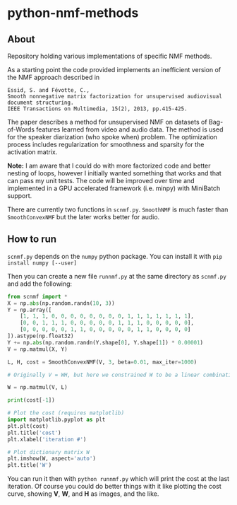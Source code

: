 # python-nmf-methods

## About
Repository holding various implementations of specific NMF methods.

As a starting point the code provided implements an inefficient version of the NMF approach described in 
```
Essid, S. and Févotte, C.,
Smooth nonnegative matrix factorization for unsupervised audiovisual document structuring. 
IEEE Transactions on Multimedia, 15(2), 2013, pp.415-425.
```

The paper describes a method for unsupervised NMF on datasets of Bag-of-Words features learned from video and audio data. The method is used for the speaker diarization (who spoke when) problem. The optimization process includes regularization for smoothness and sparsity for the activation matrix.

**Note:** I am aware that I could do with more factorized code and better nesting of loops, however I initially wanted something that works and that can pass my unit tests. The code will be improved over time and implemented in a GPU accelerated framework (i.e. minpy) with MiniBatch support. 

There are currently two functions in ```scnmf.py```. ```SmoothNMF``` is much faster than ```SmoothConvexNMF``` but the later works better for audio.

## How to run

```scnmf.py``` depends on the ```numpy``` python package. You can install it with ```pip install numpy [--user]```

Then you can create a new file ```runnmf.py``` at the same directory as ```scnmf.py``` and add the following:

```python
from scnmf import *
X = np.abs(np.random.randn(10, 3))
Y = np.array([
    [1, 1, 1, 0, 0, 0, 0, 0, 0, 0, 0, 1, 1, 1, 1, 1, 1, 1],
    [0, 0, 1, 1, 1, 0, 0, 0, 0, 0, 1, 1, 1, 0, 0, 0, 0, 0],
    [0, 0, 0, 0, 0, 1, 1, 0, 0, 0, 0, 0, 1, 1, 0, 0, 0, 0]
]).astype(np.float32)
Y += np.abs(np.random.randn(Y.shape[0], Y.shape[1]) * 0.00001)
V = np.matmul(X, Y)

L, H, cost = SmoothConvexNMF(V, 3, beta=0.01, max_iter=1000)

# Originally V = WH, but here we constrained W to be a linear combination of the columns of V.

W = np.matmul(V, L)

print(cost[-1])

# Plot the cost (requires matplotlib)
import matplotlib.pyplot as plt
plt.plt(cost)
plt.title('cost')
plt.xlabel('iteration #')

# Plot dictionary matrix W
plt.imshow(W, aspect='auto')
plt.title('W')

```

You can run it then with ```python runnmf.py``` which will print the cost at the last iteration. Of course you could do better things with it like plotting the cost curve, showing **V**, **W**, and **H** as images, and the like.


